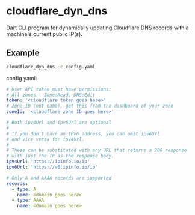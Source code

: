 # cloudflare_dyn_dns
Dart CLI program for dynamically updating Cloudflare DNS records with a machine's current public IP(s).

## Example
```sh
cloudflare_dyn_dns -c config.yaml
```

config.yaml:
```yaml
# User API token must have permissions:
# All zones - Zone:Read, DNS:Edit
token: '<cloudflare token goes here>'
# Zone ID (not name), get this from the dashboard of your zone
zoneId: '<cloudflare zone ID goes here>'

# Both ipv4Url and ipv6Url are optional
#
# If you don't have an IPv6 address, you can omit ipv6Url
# and vice versa for ipv4Url.
#
# These can be substituted with any URL that returns a 200 response
# with just the IP as the response body.
ipv4Url: 'https://ipinfo.io/ip'
ipv6Url: 'https://v6.ipinfo.io/ip'

# Only A and AAAA records are supported
records:
  - type: A
    name: <domain goes here>
  - type: AAAA
    name: <domain goes here>
```
